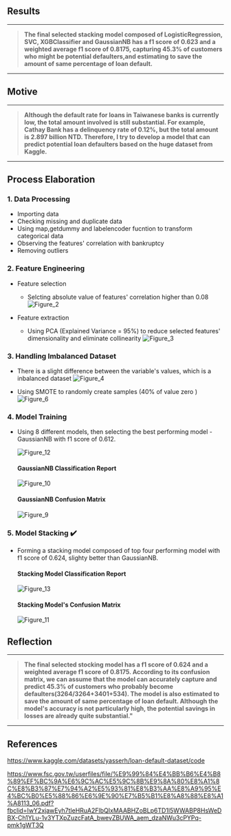 ## Results 
---
>**The final selected stacking model composed of LogisticRegression, SVC, XGBClassifier and GaussianNB has a f1 score of 0.623 and a weighted average f1 score of 0.8175, capturing 45.3% of customers who might be potential defaulters,and estimating to save the amount of same percentage of loan default.**
---
## Motive 
---
>**Although the default rate for loans in Taiwanese banks is currently low, the total amount involved is still substantial. For example, Cathay Bank has a delinquency rate of 0.12%, but the total amount is 2.897 billion NTD. Therefore, I try to develop a model that can predict potential loan defaulters based on the huge dataset from Kaggle.**
---
## Process Elaboration
### 1. Data Processing
* Importing data 
* Checking missing and duplicate data
* Using map,getdummy and labelencoder fucntion to transform categorical data
* Observing the features' correlation with bankruptcy
* Removing outliers
### 2. Feature Engineering
* Feature selection 
  * Selcting absolute value of features' correlation higher than 0.08
  ![Figure_2](https://github.com/user-attachments/assets/53469469-ea8d-4a62-b162-e6543ddc1c26)

* Feature extraction 
  * Using PCA (Explained Variance = 95%) to reduce selected features' dimensionality and eliminate collinearity
  ![Figure_3](https://github.com/user-attachments/assets/48b8db24-1ca0-4d58-bf19-ad110dc7368f)
### 3. Handling Imbalanced Dataset
* There is a slight difference between the variable's values, which is a inbalanced dataset
  ![Figure_4](https://github.com/user-attachments/assets/b9507062-a8ac-468d-a99c-6cc0a2a5cb76)
  
* Using SMOTE to randomly create samples (40% of value zero )
  ![Figure_6](https://github.com/user-attachments/assets/3b387995-2add-4390-94f8-179df51b25ee)
### 4. Model Training
* Using 8 different models, then selecting the best performing model - GaussianNB with f1 score of 0.612.
  
  ![Figure_12](https://github.com/user-attachments/assets/28902c84-f351-47f9-a3ae-62d42bc184dc)
  #### GaussianNB Classification Report
  
  ![Figure_10](https://github.com/user-attachments/assets/3294b97e-625c-45d0-8a5a-d16cc836b11d)

  #### GaussianNB Confusion Matrix
  ![Figure_9](https://github.com/user-attachments/assets/172bd3a9-ec43-4b4b-9399-a85147925f3c)
### 5. Model Stacking ✔️
* Forming a stacking model composed of top four performing model with f1 score of 0.624, slighty better than GaussianNB.
  #### Stacking Model Classification Report
  
  ![Figure_13](https://github.com/user-attachments/assets/ffc7e11f-9af0-4521-adfa-5c141c405c64)

  #### Stacking Model's Confusion Matrix
  ![Figure_11](https://github.com/user-attachments/assets/45663959-ce92-4b86-9562-2661609cbacf)
## Reflection 
---
>**The final selected stocking model has a f1 score of 0.624 and a weighted average f1 score of 0.8175. According to its confusion matrix, we can assume that the model can accurately capture and predict 45.3% of customers who probably become defaulters(3264/3264+3401+534). The model is also estimated to save the amount of same percentage of loan default. Although the model's accuracy is not particularly high, the potential savings in losses are already quite substantial."**
---
## References 
  https://www.kaggle.com/datasets/yasserh/loan-default-dataset/code

  
https://www.fsc.gov.tw/userfiles/file/%E9%99%84%E4%BB%B6%E4%B8%89%EF%BC%9A%E6%9C%AC%E5%9C%8B%E9%8A%80%E8%A1%8C%E8%B3%87%E7%94%A2%E5%93%81%E8%B3%AA%E8%A9%95%E4%BC%B0%E5%88%86%E6%9E%90%E7%B5%B1%E8%A8%88%E8%A1%A8113_06.pdf?fbclid=IwY2xjawEyh7tleHRuA2FlbQIxMAABHZoBLp6TD1l5WWABP8HsWeDBX-Ch1YLu-1v3YTXpZuzcFatA_bwevZBUWA_aem_dzaNWu3cPYPq-pmk1gWT3Q
